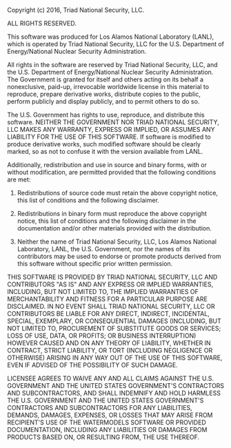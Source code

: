 Copyright (c) 2016, Triad National Security, LLC.

ALL RIGHTS RESERVED.

This software was produced for Los Alamos National Laboratory (LANL), which is operated by Triad National Security, LLC for the U.S. Department of Energy/National Nuclear Security Administration.

All rights in the software are reserved by Triad National Security, LLC, and the U.S. Department of Energy/National Nuclear Security Administration. The Government is granted for itself and others acting on its behalf a nonexclusive, paid-up, irrevocable worldwide license in this material to reproduce, prepare derivative works, distribute copies to the public, perform publicly and display publicly, and to permit others to do so.

The U.S. Government has rights to use, reproduce, and distribute this software. NEITHER THE GOVERNMENT NOR TRIAD NATIONAL SECURITY, LLC MAKES ANY WARRANTY, EXPRESS OR IMPLIED, OR ASSUMES ANY LIABILITY FOR THE USE OF THIS SOFTWARE. If software is modified to produce derivative works, such modified software should be clearly marked, so as not to confuse it with the version available from LANL.

Additionally, redistribution and use in source and binary forms, with or without modification, are permitted provided that the following conditions are met:

1. Redistributions of source code must retain the above copyright notice, this list of conditions and the following disclaimer.

2. Redistributions in binary form must reproduce the above copyright notice, this list of conditions and the following disclaimer in the documentation and/or other materials provided with the distribution.

3. Neither the name of Triad National Security, LLC, Los Alamos National Laboratory, LANL, the U.S. Government, nor the names of its contributors may be used to endorse or promote products derived from this software without specific prior written permission.

THIS SOFTWARE IS PROVIDED BY TRIAD NATIONAL SECURITY, LLC AND CONTRIBUTORS "AS IS" AND ANY EXPRESS OR IMPLIED WARRANTIES, INCLUDING, BUT NOT LIMITED TO, THE IMPLIED WARRANTIES OF MERCHANTABILITY AND FITNESS FOR A PARTICULAR PURPOSE ARE DISCLAIMED. IN NO EVENT SHALL TRIAD NATIONAL SECURITY, LLC OR CONTRIBUTORS BE LIABLE FOR ANY DIRECT, INDIRECT, INCIDENTAL, SPECIAL, EXEMPLARY, OR CONSEQUENTIAL DAMAGES (INCLUDING, BUT NOT LIMITED TO, PROCUREMENT OF SUBSTITUTE GOODS OR SERVICES; LOSS OF USE, DATA, OR PROFITS; OR BUSINESS INTERRUPTION) HOWEVER CAUSED AND ON ANY THEORY OF LIABILITY, WHETHER IN CONTRACT, STRICT LIABILITY, OR TORT (INCLUDING NEGLIGENCE OR OTHERWISE) ARISING IN ANY WAY OUT OF THE USE OF THIS SOFTWARE, EVEN IF ADVISED OF THE POSSIBILITY OF SUCH DAMAGE.

LICENSEE AGREES TO WAIVE ANY AND ALL CLAIMS AGAINST THE U.S. GOVERNMENT AND THE UNITED STATES GOVERNMENT'S CONTRACTORS AND SUBCONTRACTORS, AND SHALL INDEMNIFY AND HOLD HARMLESS THE U.S. GOVERNMENT AND THE UNITED STATES GOVERNMENT'S CONTRACTORS AND SUBCONTRACTORS FOR ANY LIABILITIES, DEMANDS, DAMAGES, EXPENSES, OR LOSSES THAT MAY ARISE FROM RECIPIENT'S USE OF THE WATERMODELS SOFTWARE OR PROVIDED DOCUMENTATION, INCLUDING ANY LIABILITIES OR DAMAGES FROM PRODUCTS BASED ON, OR RESULTING FROM, THE USE THEREOF.
